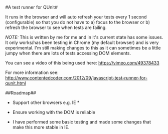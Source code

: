 #A test runner for QUnit#

It runs in the browser and will auto refresh your tests every 1 second (configurable) so that you do not have to a) focus to the browser or b) refresh the browser to see when tests are failing.

*NOTE:* This is written by me for me and in it's current state has some issues. It only works/has been testing in Chrome (my default browser) and is very experimental. I'm still making changes to this as it can sometimes be a little jumpy when there are lots of tests accessing DOM elements.

You can see a video of this being used here: https://vimeo.com/49378433

For more information see: http://www.contentedcoder.com/2012/09/javascript-test-runner-for-qunit.html

##Roadmap##

* Support other browsers e.g. IE *
* Ensure working with the DOM is reliable


* I have performed some basic testing and made some changes that make this more stable in IE.
